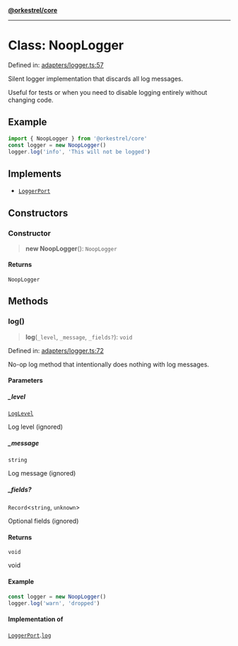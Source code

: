[**@orkestrel/core**](../index.md)

***

# Class: NoopLogger

Defined in: [adapters/logger.ts:57](https://github.com/orkestrel/core/blob/4aab0d299da5f30a0c75f3eda95d1b02f821688d/src/adapters/logger.ts#L57)

Silent logger implementation that discards all log messages.

Useful for tests or when you need to disable logging entirely without changing code.

## Example

```ts
import { NoopLogger } from '@orkestrel/core'
const logger = new NoopLogger()
logger.log('info', 'This will not be logged')
```

## Implements

- [`LoggerPort`](../interfaces/LoggerPort.md)

## Constructors

### Constructor

> **new NoopLogger**(): `NoopLogger`

#### Returns

`NoopLogger`

## Methods

### log()

> **log**(`_level`, `_message`, `_fields?`): `void`

Defined in: [adapters/logger.ts:72](https://github.com/orkestrel/core/blob/4aab0d299da5f30a0c75f3eda95d1b02f821688d/src/adapters/logger.ts#L72)

No-op log method that intentionally does nothing with log messages.

#### Parameters

##### \_level

[`LogLevel`](../type-aliases/LogLevel.md)

Log level (ignored)

##### \_message

`string`

Log message (ignored)

##### \_fields?

`Record`\<`string`, `unknown`\>

Optional fields (ignored)

#### Returns

`void`

void

#### Example

```ts
const logger = new NoopLogger()
logger.log('warn', 'dropped')
```

#### Implementation of

[`LoggerPort`](../interfaces/LoggerPort.md).[`log`](../interfaces/LoggerPort.md#log)
